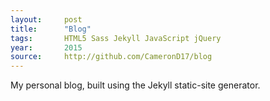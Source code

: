 ```yaml
---
layout:     post
title:      "Blog"
tags:       HTML5 Sass Jekyll JavaScript jQuery
year:       2015
source:     http://github.com/CameronD17/blog
---
```


My personal blog, built using the Jekyll static-site generator.

<!-- Read More -->